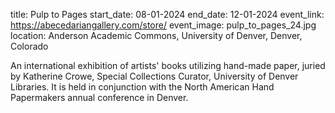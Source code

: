 title: Pulp to Pages
start_date: 08-01-2024
end_date: 12-01-2024
event_link: https://abecedariangallery.com/store/
event_image: pulp_to_pages_24.jpg 
location: Anderson Academic Commons, University of Denver, Denver, Colorado

An international exhibition of artists' books utilizing hand-made paper, juried by Katherine Crowe, Special Collections Curator, University of Denver Libraries. It is held in conjunction with the North American Hand Papermakers annual conference in Denver.